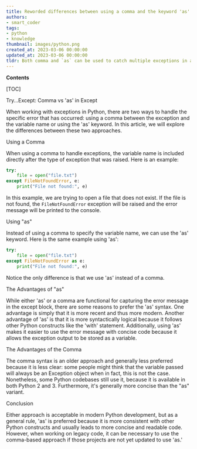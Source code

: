 ```yaml
---
title: Reworded differences between using a comma and the keyword 'as' in the except clause of a Python try statement
authors:
- smart_coder
tags:
- python
- knowledge
thumbnail: images/python.png
created_at: 2023-03-06 00:00:00
updated_at: 2023-03-06 00:00:00
tldr: Both comma and `as` can be used to catch multiple exceptions in a single except block, but `as` also allows accessing the actual exception object.
---
```


**Contents**

[TOC]

Try...Except: Comma vs 'as' in Except

When working with exceptions in Python, there are two ways to handle the specific error that has occurred: using a comma between the exception and the variable name or using the 'as' keyword. In this article, we will explore the differences between these two approaches.

Using a Comma

When using a comma to handle exceptions, the variable name is included directly after the type of exception that was raised. Here is an example:

```python
try:
    file = open("file.txt")
except FileNotFoundError, e:
    print("File not found:", e)
```

In this example, we are trying to open a file that does not exist. If the file is not found, the `FileNotFoundError` exception will be raised and the error message will be printed to the console.

Using "as"

Instead of using a comma to specify the variable name, we can use the 'as' keyword. Here is the same example using 'as':

```python
try:
    file = open("file.txt")
except FileNotFoundError as e:
    print("File not found:", e)
```

Notice the only difference is that we use 'as' instead of a comma.

The Advantages of "as"

While either 'as' or a comma are functional for capturing the error message in the except block, there are some reasons to prefer the 'as' syntax. One advantage is simply that it is more recent and thus more modern. Another advantage of 'as' is that it is more syntactically logical because it follows other Python constructs like the 'with' statement. Additionally, using 'as' makes it easier to use the error message with concise code because it allows the exception output to be stored as a variable.

The Advantages of the Comma

The comma syntax is an older approach and generally less preferred because it is less clear: some people might think that the variable passed will always be an Exception object when in fact, this is not the case. Nonetheless, some Python codebases still use it, because it is available in both Python 2 and 3. Furthermore, it's generally more concise than the "as" variant.

Conclusion

Either approach is acceptable in modern Python development, but as a general rule, 'as' is preferred because it is more consistent with other Python constructs and usually leads to more concise and readable code. However, when working on legacy code, it can be necessary to use the comma-based approach if those projects are not yet updated to use 'as.'
